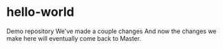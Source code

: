 # hello-world
Demo repository
We've made a couple changes
And now the changes we make here will eventually come back to Master.
